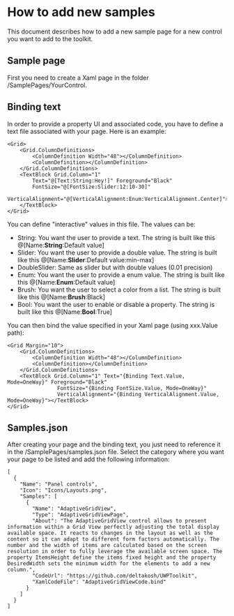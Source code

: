 ﻿# How to add new samples

This document describes how to add a new sample page for a new control you want to add to the toolkit.

## Sample page
First you need to create a Xaml page in the folder /SamplePages/YourControl.

## Binding text
In order to provide a property UI and associated code, you have to define a text file associated with your page.
Here is an example:
```
<Grid>
    <Grid.ColumnDefinitions>
        <ColumnDefinition Width="48"></ColumnDefinition>
        <ColumnDefinition></ColumnDefinition>
    </Grid.ColumnDefinitions>
    <TextBlock Grid.Column="1" 
		Text="@[Text:String:Hey!]" Foreground="Black" 
		FontSize="@[FontSize:Slider:12:10-30]" 
		VerticalAlignment="@[VerticalAlignment:Enum:VerticalAlignment.Center]">
	</TextBlock>
</Grid>
```

You can define "interactive" values in this file. The values can be:
* String: You want the user to provide a text. The string is built like this @[Name:**String**:Default value]
* Slider: You want the user to provide a double value. The string is built like this @[Name:**Slider**:Default value:min-max]
* DoubleSlider: Same as slider but with double values (0.01 precision)
* Enum: You want the user to provide a enum value. The string is built like this @[Name:**Enum**:Default value]
* Brush: You want the user to select a color from a list. The string is built like this @[Name:**Brush**:Black]
* Bool: You want the user to enable or disable a property. The string is built like this @[Name:**Bool**:True]

You can then bind the value specified in your Xaml page (using xxx.Value path):

```
<Grid Margin="10">
    <Grid.ColumnDefinitions>
        <ColumnDefinition Width="48"></ColumnDefinition>
        <ColumnDefinition></ColumnDefinition>
    </Grid.ColumnDefinitions>
    <TextBlock Grid.Column="1" Text="{Binding Text.Value, Mode=OneWay}" Foreground="Black" 
                FontSize="{Binding FontSize.Value, Mode=OneWay}" 
                VerticalAlignment="{Binding VerticalAlignment.Value, Mode=OneWay}"></TextBlock>
</Grid>
```

## Samples.json
After creating your page and the binding text, you just need to reference it in the /SamplePages/samples.json file.
Select the category where you want your page to be listed and add the following information:

```
[
  {
    "Name": "Panel controls",
    "Icon": "Icons/Layouts.png",
    "Samples": [
      {
        "Name": "AdaptiveGridView",
        "Type": "AdaptiveGridViewPage",
        "About": "The AdaptiveGridView control allows to present information within a Grid View perfectly adjusting the total display available space. It reacts to changes in the layout as well as the content so it can adapt to different form factors automatically. The number and the width of items are calculated based on the screen resolution in order to fully leverage the available screen space. The property ItemsHeight define the items fixed height and the property DesiredWidth sets the minimum width for the elements to add a new column.",
        "CodeUrl": "https://github.com/deltakosh/UWPToolkit",
        "XamlCodeFile": "AdaptiveGridViewCode.bind" 
      }
    ]
  }
]
```